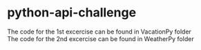 # python-api-challenge  
The code for the 1st excercise can be found in VacationPy folder  
The code for the 2nd excercise can be found in WeatherPy folder
